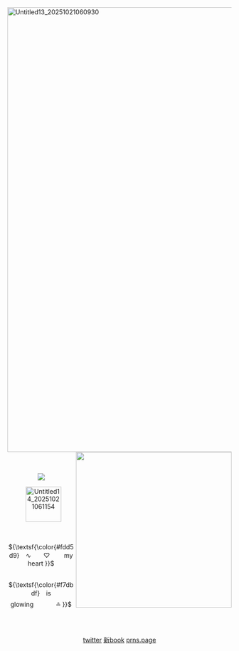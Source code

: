 <img width="1000" height="1000" alt="Untitled13_20251021060930" src="https://github.com/user-attachments/assets/e7580adb-10c0-4129-b7e7-dae10c05cf21" />


<img src="https://github.com/user-attachments/assets/99080d3b-ffaf-425d-8825-0da4f1a69f43" align="right" width="350px"/>

　<p align="center">![](https://komarev.com/ghpvc/?username=2ft-high&label=(🍬)&color=fbd3dc)
<p align="center">⠀<img width="80" height="79" alt="Untitled14_20251021061154" src="https://github.com/user-attachments/assets/5f839852-eeef-4dbb-b85b-60b0c710e311" />
 
 ⠀<p align="center">${\textsf{\color{#fdd5d9} ⠀∿　　♡
　　my　heart }}$<br>
⠀⠀<p align="center">${\textsf{\color{#f7dbdf} ⠀is　glowing⠀⠀⠀⠀⠀༜ }}$<br>



⠀<p align="center">[twitter](https://x.com/painticket_) [新book](https://starlimp.atabook.org) [prns.page](https://en.pronouns.page/@starlimp)
